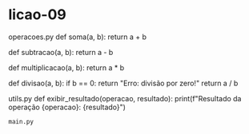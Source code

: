 # licao-09
operacoes.py
def soma(a, b):
    return a + b

def subtracao(a, b):
    return a - b

def multiplicacao(a, b):
    return a * b

def divisao(a, b):
    if b == 0:
        return "Erro: divisão por zero!"
    return a / b

utils.py
def exibir_resultado(operacao, resultado):
    print(f"Resultado da operação {operacao}: {resultado}")

    main.py
    
